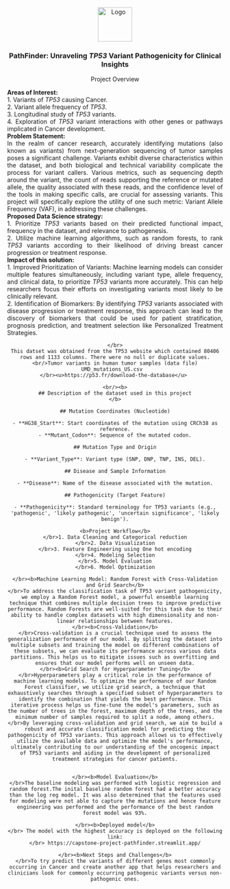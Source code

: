 <a name="readme-top"></a>
<!-- PROJECT SHIELDS -->
<br />
<div align="center">
  <a href="https://github.com/allyvaz/Capstone-project">
    <img src="https://microbenotes.com/wp-content/uploads/2023/05/Alleles.jpg" alt="Logo" width="80" height="80">
  </a>

<h3 align="center">PathFinder: Unraveling <i>TP53</i> Variant Pathogenicity for Clinical Insights</h3>

  <p align="center">
    Project Overview
  </p>
  <p align ="justify">
    <b>Areas of Interest:</b> 
    <br/>1. Variants of <i>TP53</i> causing Cancer.
    <br/>2. Variant allele frequency of <i>TP53</i>.
    <br/>3. Longitudinal study of <i>TP53</i> variants.
    <br/>4. Exploration of <i>TP53</i> variant interactions with other genes or pathways implicated in Cancer development.
    <br/><b>Problem Statement: </b>
    <br/>In the realm of cancer research, accurately identifying mutations (also known as variants) from next-generation sequencing of tumor samples poses a significant challenge. Variants exhibit diverse characteristics within the dataset, and both biological and technical variability complicate the process for variant callers. Various metrics, such as sequencing depth around the variant, the count of reads supporting the reference or mutated allele, the quality associated with these reads, and the confidence level of the tools in making specific calls, are crucial for assessing variants. This project will specifically explore the utility of one such metric: Variant Allele Frequency (VAF), in addressing these challenges.
    <br/><b>Proposed Data Science strategy:</b>
    <br/> 1. Prioritize <i>TP53</i> variants based on their predicted functional impact, frequency in the dataset, and relevance to pathogenesis.
    <br/>2. Utilize machine learning algorithms, such as random forests, to rank  <i>TP53</i> variants according to their likelihood of driving breast cancer progression or treatment response. 
    <br/><b>Impact of this solution:</b>
    <br/>1. Improved Prioritization of Variants: Machine learning models can consider multiple features simultaneously, including variant type, allele frequency, and clinical data, to prioritize <i>TP53</i> variants more accurately. This can help researchers focus their efforts on investigating variants most likely to be clinically relevant.
    <br/>2. Identification of Biomarkers: By identifying <i>TP53</i> variants associated with disease progression or treatment response, this approach can lead to the discovery of biomarkers that could be used for patient stratification, prognosis prediction, and treatment selection like Personalized Treatment Strategies.
  
    
    </br>
    This datset was obtained from the TP53 website which contained 80406 rows and 1133 columns. There were no null or duplicate values.
    <br/>Tumor variants in human tumor samples (data file) UMD_mutations_US.csv  
    </br><u>https://p53.fr/download-the-database</u> 
  </p>

  <p align="left">

    <br/><b>
    ## Description of the dataset used in this project
    </b>

    ## Mutation Coordinates (Nucleotide)

    - **HG38_Start**: Start coordinates of the mutation using CRCh38 as reference.
    - **Mutant_Codon**: Sequence of the mutated codon.

    ## Mutation Type and Origin

    - **Variant_Type**: Variant type (SNP, DNP, TNP, INS, DEL).

    ## Disease and Sample Information

    - **Disease**: Name of the disease associated with the mutation.
      
    ## Pathogenicity (Target Feature)

    - **Pathogenicity**: Standard terminology for TP53 variants (e.g., 'pathogenic', 'likely pathogenic', 'uncertain significance', 'likely benign').
  </p>


   
  <p>

    <b>Project Workflow</b>
    </br>1. Data Cleaning and Categorical reduction
    </br>2. Data Visualization
    </br>3. Feature Engineering using One hot encoding
    </br>4. Modeling Selection
    </br>5. Model Evaluation
    </br>6. Model Optimization
    
    </br><b>Machine Learning Model: Random Forest with Cross-Validation and Grid Search</b>
    </br>To address the classification task of TP53 variant pathogenicity, we employ a Random Forest model, a powerful ensemble learning technique that combines multiple decision trees to improve predictive performance. Random Forests are well-suited for this task due to their ability to handle complex datasets with high dimensionality and non-linear relationships between features.
    </br><b>Cross-Validation</b>
    </br>Cross-validation is a crucial technique used to assess the generalization performance of our model. By splitting the dataset into multiple subsets and training the model on different combinations of these subsets, we can evaluate its performance across various data partitions. This helps us to mitigate issues such as overfitting and ensures that our model performs well on unseen data.
    </br><b>Grid Search for Hyperparameter Tuning</b>
    </br>Hyperparameters play a critical role in the performance of machine learning models. To optimize the performance of our Random Forest classifier, we utilize grid search, a technique that exhaustively searches through a specified subset of hyperparameters to identify the combination that yields the best performance. This iterative process helps us fine-tune the model's parameters, such as the number of trees in the forest, maximum depth of the trees, and the minimum number of samples required to split a node, among others.
    </br>By leveraging cross-validation and grid search, we aim to build a robust and accurate classification model for predicting the pathogenicity of TP53 variants. This approach allows us to effectively utilize the available data and optimize the model's performance, ultimately contributing to our understanding of the oncogenic impact of TP53 variants and aiding in the development of personalized treatment strategies for cancer patients.
    
    
    </br><b>Model Evaluation</b>
    </br>The baseline modeling was performed with logistic regression and random forest.The inital baseline random forest had a better accuracy than the log reg model. It was also determined that the features used for modeling were not able to capture the mutations and hence feature engineering was performed and the performance of the best random forest model was 93%.

    </br><b>Deployed model</b>
    </br> The model with the highest accuracy is deployed on the following link:
    </br> https://capstone-project-pathfinder.streamlit.app/

    </br><b>Next Steps and Challenges</b>
    </br>To try predict the variants of different genes most commonly occurring in Cancer and create another app that helps researchers and clinicians look for commonly occurring pathogenic variants versus non-pathogenic ones.
  </p>
